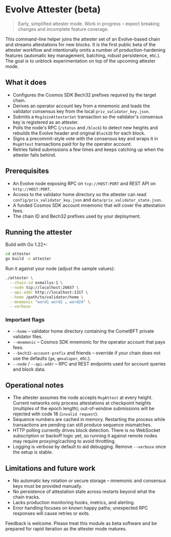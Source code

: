 # Evolve Attester (beta)

> Early, simplified attester mode. Work in progress – expect breaking changes and incomplete feature coverage.

This command-line helper joins the attester set of an Evolve-based chain and streams attestations for new blocks. It is the first public beta of the attester workflow and intentionally omits a number of production-hardening features (automatic key management, batching, robust persistence, etc.). The goal is to unblock experimentation on top of the upcoming attester mode.

## What it does

- Configures the Cosmos SDK Bech32 prefixes required by the target chain.
- Derives an operator account key from a mnemonic and loads the validator consensus key from the local `priv_validator_key.json`.
- Submits a `MsgJoinAttesterSet` transaction so the validator's consensus key is registered as an attester.
- Polls the node's RPC (`/status` and `/block`) to detect new heights and rebuilds the Evolve header and original `BlockID` for each block.
- Signs a precommit-style vote with the consensus key and wraps it in `MsgAttest` transactions paid for by the operator account.
- Retries failed submissions a few times and keeps catching up when the attester falls behind.

## Prerequisites

- An Evolve node exposing RPC on `tcp://HOST:PORT` and REST API on `http://HOST:PORT`.
- Access to the validator home directory so the attester can read `config/priv_validator_key.json` and `data/priv_validator_state.json`.
- A funded Cosmos SDK account mnemonic that will cover the attestation fees.
- The chain ID and Bech32 prefixes used by your deployment.

## Running the attester

Build with Go 1.22+:

```bash
cd attester
go build -o attester
```

Run it against your node (adjust the sample values):

```bash
./attester \
  --chain-id evmallus-1 \
  --node tcp://localhost:26657 \
  --api-addr http://localhost:1317 \
  --home /path/to/validator/home \
  --mnemonic "word1 word2 … word24" \
  --verbose
```

### Important flags

- `--home` – validator home directory containing the CometBFT private validator files.
- `--mnemonic` – Cosmos SDK mnemonic for the operator account that pays fees.
- `--bech32-account-prefix` and friends – override if your chain does not use the defaults (`gm`, `gmvaloper`, etc.).
- `--node` / `--api-addr` – RPC and REST endpoints used for account queries and block data.

## Operational notes

- The attester assumes the node accepts `MsgAttest` at every height. Current networks only process attestations at checkpoint heights (multiples of the epoch length); out-of-window submissions will be rejected with code 18 (`invalid request`).
- Sequence numbers are cached in memory. Restarting the process while transactions are pending can still produce sequence mismatches.
- HTTP polling currently drives block detection. There is no WebSocket subscription or backoff logic yet, so running it against remote nodes may require proxying/caching to avoid throttling.
- Logging is verbose by default to aid debugging. Remove `--verbose` once the setup is stable.

## Limitations and future work

- No automatic key rotation or secure storage – mnemonic and consensus keys must be provided manually.
- No persistence of attestation state across restarts beyond what the chain tracks.
- Lacks production monitoring hooks, metrics, and alerting.
- Error handling focuses on known happy paths; unexpected RPC responses will cause retries or exits.

Feedback is welcome. Please treat this module as beta software and be prepared for rapid iteration as the attester mode matures.
